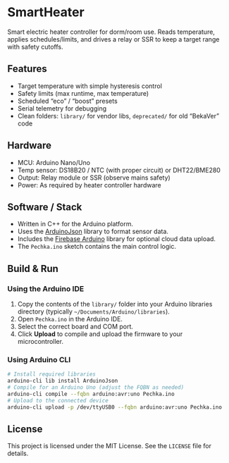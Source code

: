 # SmartHeater

Smart electric heater controller for dorm/room use. Reads temperature, applies schedules/limits, and drives a relay or SSR to keep a target range with safety cutoffs.

## Features
- Target temperature with simple hysteresis control
- Safety limits (max runtime, max temperature)
- Scheduled “eco” / “boost” presets
- Serial telemetry for debugging
- Clean folders: `library/` for vendor libs, `deprecated/` for old “BekaVer” code

## Hardware
- MCU: Arduino Nano/Uno
- Temp sensor: DS18B20 / NTC (with proper circuit) or DHT22/BME280
- Output: Relay module or SSR (observe mains safety)
- Power: As required by heater controller hardware

## Software / Stack
- Written in C++ for the Arduino platform.
- Uses the [ArduinoJson](https://github.com/bblanchon/ArduinoJson) library to format sensor data.
- Includes the [Firebase Arduino](https://github.com/FirebaseExtended/firebase-arduino) library for optional cloud data upload.
- The `Pechka.ino` sketch contains the main control logic.

## Build & Run
### Using the Arduino IDE
1. Copy the contents of the `library/` folder into your Arduino libraries directory (typically `~/Documents/Arduino/libraries`).
2. Open `Pechka.ino` in the Arduino IDE.
3. Select the correct board and COM port.
4. Click **Upload** to compile and upload the firmware to your microcontroller.

### Using Arduino CLI
```bash
# Install required libraries
arduino-cli lib install ArduinoJson
# Compile for an Arduino Uno (adjust the FQBN as needed)
arduino-cli compile --fqbn arduino:avr:uno Pechka.ino
# Upload to the connected device
arduino-cli upload -p /dev/ttyUSB0 --fqbn arduino:avr:uno Pechka.ino
```

## License
This project is licensed under the MIT License. See the `LICENSE` file for details.
